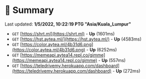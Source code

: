 # 📖 Summary
Last updated: **1/5/2022, 10:22:19 PTG "Asia/Kuala_Lumpur"**

- `GET` [https://shrt.ml](https://shrt.ml) - **Up** (1601ms)
- `GET` [https://hst.aytea.ml/](https://hst.aytea.ml/) - **Up** (4583ms)
- `GET` [https://color.aytea.ml/4b31d6.png](https://color.aytea.ml/4b31d6.png) - **Up** (6252ms)
- `GET` [https://memeapi.aytea14.repl.co/gimme](https://memeapi.aytea14.repl.co/gimme) - **Up** (557ms)
- `GET` [https://teledrivemy.herokuapp.com/dashboard](https://teledrivemy.herokuapp.com/dashboard) - **Up** (272ms)
